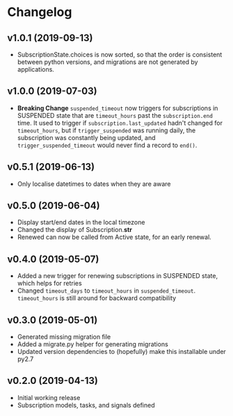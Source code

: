 # Changelog

## v1.0.1 (2019-09-13)

- SubscriptionState.choices is now sorted, so that the order is consistent between python versions,
  and migrations are not generated by applications.

## v1.0.0 (2019-07-03)

- **Breaking Change** `suspended_timeout` now triggers for subscriptions in SUSPENDED state that are
  `timeout_hours` past the `subscription.end` time. It used to trigger if `subscription.last_updated`
  hadn't changed for `timeout_hours`, but if `trigger_suspended` was running daily, the subscription
  was constantly being updated, and `trigger_suspended_timeout` would never find a record to `end()`.


## v0.5.1 (2019-06-13)

- Only localise datetimes to dates when they are aware

## v0.5.0 (2019-06-04)

- Display start/end dates in the local timezone
- Changed the display of Subscription.__str__
- Renewed can now be called from Active state, for an early renewal.

## v0.4.0 (2019-05-07)

- Added a new trigger for renewing subscriptions in SUSPENDED state, which helps for retries
- Changed `timeout_days` to `timeout_hours` in `suspended_timeout`. `timeout_hours` is still around
  for backward compatibility


## v0.3.0 (2019-05-01)

- Generated missing migration file
- Added a migrate.py helper for generating migrations
- Updated version dependencies to (hopefully) make this installable under py2.7

## v0.2.0 (2019-04-13)

- Initial working release
- Subscription models, tasks, and signals defined
